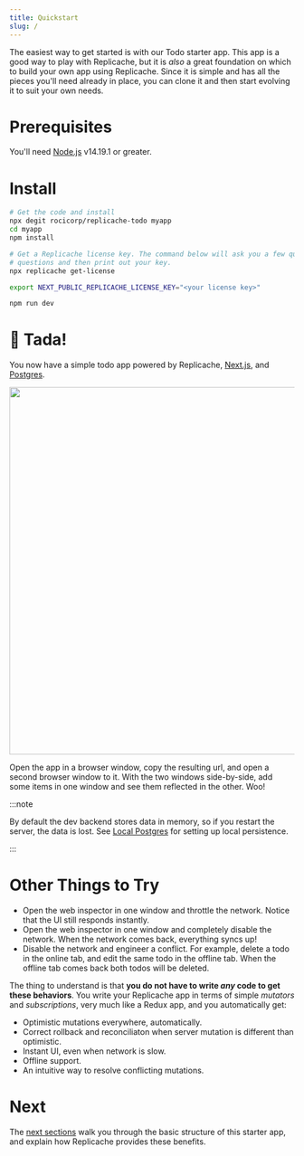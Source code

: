 ```yaml
---
title: Quickstart
slug: /
---
```


The easiest way to get started is with our Todo starter app. This app is a good way to play with Replicache, but it is _also_ a great foundation on which to build your own app using Replicache. Since it is simple and has all the pieces you'll need already in place, you can clone it and then start evolving it to suit your own needs.

# Prerequisites

You'll need [Node.js](https://nodejs.dev/) v14.19.1 or greater.

# Install

```bash
# Get the code and install
npx degit rocicorp/replicache-todo myapp
cd myapp
npm install

# Get a Replicache license key. The command below will ask you a few quick
# questions and then print out your key.
npx replicache get-license

export NEXT_PUBLIC_REPLICACHE_LICENSE_KEY="<your license key>"

npm run dev
```

# 🎉 Tada!

You now have a simple todo app powered by Replicache, <a href="https://nextjs.org/">Next.js</a>, and <a href="https://www.postgresql.org/">Postgres</a>.

<p class="text--center">
  <img src="/img/setup/todo.webp" width="650"/>
</p>

Open the app in a browser window, copy the resulting url, and open a second browser window to it. With the two windows side-by-side, add some items in one window and see them reflected in the other. Woo!

:::note

By default the dev backend stores data in memory, so if you restart the server, the data is lost. See [Local Postgres](/local-postgres) for setting up local persistence.

:::

# Other Things to Try

- Open the web inspector in one window and throttle the network. Notice that the UI still responds instantly.
- Open the web inspector in one window and completely disable the network. When the network comes back, everything syncs up!
- Disable the network and engineer a conflict. For example, delete a todo in the online tab, and edit the same todo in the offline tab. When the offline tab comes back both todos will be deleted.

The thing to understand is that **you do not have to write _any_ code to get these behaviors**. You write your Replicache app in terms of simple _mutators_ and _subscriptions_, very much like a Redux app, and you automatically get:

- Optimistic mutations everywhere, automatically.
- Correct rollback and reconciliaton when server mutation is different than optimistic.
- Instant UI, even when network is slow.
- Offline support.
- An intuitive way to resolve conflicting mutations.

# Next

The [next sections](/app-structure) walk you through the basic structure of this starter app, and explain how Replicache provides these benefits.
